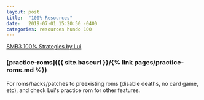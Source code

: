 ```yaml
---
layout: post
title:  "100% Resources"
date:   2019-07-01 15:20:50 -0400
categories: resources hundo 100
---
```


[SMB3 100% Strategies by Lui](https://www.youtube.com/playlist?list=PLtfeNbTmLSi-KXowVJJA76jv66QZjImgf)

### [practice-roms]({{ site.baseurl }}/{% link pages/practice-roms.md %})

For roms/hacks/patches to preexisting roms (disable deaths, no card game, etc), and check Lui's practice rom for other features.
